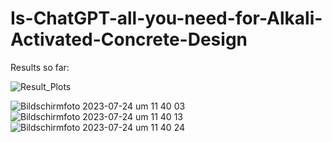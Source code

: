 # Is-ChatGPT-all-you-need-for-Alkali-Activated-Concrete-Design

Results so far:



![Result_Plots](https://github.com/BAMcvoelker/Is-ChatGPT-all-you-need-for-Alkali-Activated-Concrete-Design-/assets/71640597/289a1adc-a310-4f61-85f9-bcbfc43afa73)

![Bildschirmfoto 2023-07-24 um 11 40 03](https://github.com/BAMcvoelker/Is-ChatGPT-all-you-need-for-Alkali-Activated-Concrete-Design-/assets/71640597/35fbd768-9b55-4540-a0e6-34f0ae443466)
![Bildschirmfoto 2023-07-24 um 11 40 13](https://github.com/BAMcvoelker/Is-ChatGPT-all-you-need-for-Alkali-Activated-Concrete-Design-/assets/71640597/d7185be9-5ae0-4f74-9f9a-409ff6c4359e)
![Bildschirmfoto 2023-07-24 um 11 40 24](https://github.com/BAMcvoelker/Is-ChatGPT-all-you-need-for-Alkali-Activated-Concrete-Design-/assets/71640597/44a37a92-eada-4d18-bc46-ffbbc482321c)
